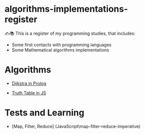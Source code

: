 # algorithms-implementations-register
✍️📚 This is a register of my programming studies, that includes:
* Some first contacts with programming languages
* Some Mathematical algorithms implementations

# Algorithms
* [Dijkstra in Prolog](https://github.com/fhps1/algorithms-implementations-register/tree/master/Prolog/prolog-solving-dijkstra-graph)

* [Truth Table in JS](https://github.com/fhps1/algorithms-implementations-register/tree/master/JavaScript/truth-table-solver)

# Tests and Learning
* [Map, Filter, Reduce] (JavaScript\map-filter-reduce-imperative)